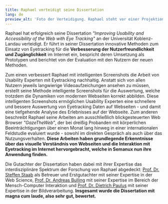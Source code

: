 ```yaml
---
title: Raphael verteidigt seine Dissertation
lang: de
preview_alt: 'Foto der Verteidigung. Raphael steht vor einer Projektionswand.'
---
```


Raphael hat erfolgreich seine Dissertation *"Improving Usability and Accessibility of the Web with Eye Tracking"* an der Universität Koblenz-Landau verteidigt. Er führt in seiner Dissertation innovative Methoden zum Einsatz von Eyetracking für die **Verbesserung der Nutzerfreundlichkeit und Zugänglichkeit** im Internet ein, bespricht deren Umsetzung als Prototypen und berichtet von der Evaluation mit den Nutzern der neuen Methoden.

Zum einen verbessert Raphael mit intelligenten Screenshots die Arbeit von Usability Experten mit Eyetracking nachhaltig. Anstatt sich von allen Nutzern jeweils langwierige Videoaufzeichungen ansehen zu müssen, erstellt seine Methode intelligente Screenshots für die Auswertung, welche trotzdem die Dynamiken von modernen Webseiten korrekt abbilden. Diese intelligenten Screenshots ermöglichen Usability Experten eine schnellere und bessere Auswertung von Eyetracking Daten auf Webseiten - und damit eine tiefgehende Analyse des Erlebnisses auf der Webseite. Zum anderen beschreibt Raphael seine Arbeiten am ausschließlich blickgesteuerten Web Browser *"GazeTheWeb"*, der bei dreißig Probanden mit körperlichen Beeinträchtigungen über einen Monat lang hinweg in einer internationalen Feldstudie evaluiert wurde - sowohl im direkten Gespräch als auch über das Nutzungsverhalten. **Diese Arbeiten haben grundlegende Erkenntnisse über das visuelle Verständnis von Webseiten und die Interaktion mit Eyetracking im Internet hervorgebracht, welche in Semanux nun ihre Anwendung finden.**

Die Gutachter der Dissertation haben dabei mit ihrer Expertise das interdisziplinäre Spektrum der Forschung von Raphael abgedeckt: [Prof. Dr. Steffen Staab](https://de.wikipedia.org/wiki/Steffen_Staab) als Betreuer und Erstgutachter mit seiner Expertise in der Web Science, [Prof. Dr. Andreas Bulling](https://www.vis.uni-stuttgart.de/institut/team/Bulling) mit seiner Expertise im Bereich der Mensch-Computer Interaktion und [Prof. Dr. Dietrich Paulus](https://www.uni-koblenz-landau.de/de/koblenz/fb4/icv/agpaulus/agas-team/paulus) mit seiner Expertise in der Bildverarbeitung. **Insgesamt wurde die Dissertation mit magna cum laude, also sehr gut, bewertet.**